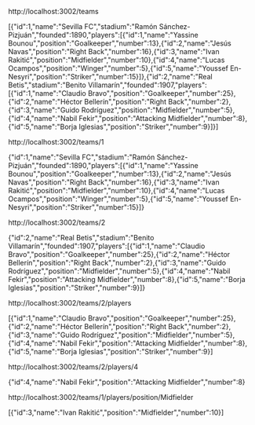 http://localhost:3002/teams

[{"id":1,"name":"Sevilla FC","stadium":"Ramón Sánchez-Pizjuán","founded":1890,"players":[{"id":1,"name":"Yassine Bounou","position":"Goalkeeper","number":13},{"id":2,"name":"Jesús Navas","position":"Right Back","number":16},{"id":3,"name":"Ivan Rakitić","position":"Midfielder","number":10},{"id":4,"name":"Lucas Ocampos","position":"Winger","number":5},{"id":5,"name":"Youssef En-Nesyri","position":"Striker","number":15}]},{"id":2,"name":"Real Betis","stadium":"Benito Villamarín","founded":1907,"players":[{"id":1,"name":"Claudio Bravo","position":"Goalkeeper","number":25},{"id":2,"name":"Héctor Bellerín","position":"Right Back","number":2},{"id":3,"name":"Guido Rodríguez","position":"Midfielder","number":5},{"id":4,"name":"Nabil Fekir","position":"Attacking Midfielder","number":8},{"id":5,"name":"Borja Iglesias","position":"Striker","number":9}]}]

http://localhost:3002/teams/1

{"id":1,"name":"Sevilla FC","stadium":"Ramón Sánchez-Pizjuán","founded":1890,"players":[{"id":1,"name":"Yassine Bounou","position":"Goalkeeper","number":13},{"id":2,"name":"Jesús Navas","position":"Right Back","number":16},{"id":3,"name":"Ivan Rakitić","position":"Midfielder","number":10},{"id":4,"name":"Lucas Ocampos","position":"Winger","number":5},{"id":5,"name":"Youssef En-Nesyri","position":"Striker","number":15}]}

http://localhost:3002/teams/2

{"id":2,"name":"Real Betis","stadium":"Benito Villamarín","founded":1907,"players":[{"id":1,"name":"Claudio Bravo","position":"Goalkeeper","number":25},{"id":2,"name":"Héctor Bellerín","position":"Right Back","number":2},{"id":3,"name":"Guido Rodríguez","position":"Midfielder","number":5},{"id":4,"name":"Nabil Fekir","position":"Attacking Midfielder","number":8},{"id":5,"name":"Borja Iglesias","position":"Striker","number":9}]}

http://localhost:3002/teams/2/players

[{"id":1,"name":"Claudio Bravo","position":"Goalkeeper","number":25},{"id":2,"name":"Héctor Bellerín","position":"Right Back","number":2},{"id":3,"name":"Guido Rodríguez","position":"Midfielder","number":5},{"id":4,"name":"Nabil Fekir","position":"Attacking Midfielder","number":8},{"id":5,"name":"Borja Iglesias","position":"Striker","number":9}]

http://localhost:3002/teams/2/players/4

{"id":4,"name":"Nabil Fekir","position":"Attacking Midfielder","number":8}

http://localhost:3002/teams/1/players/position/Midfielder

[{"id":3,"name":"Ivan Rakitić","position":"Midfielder","number":10}]